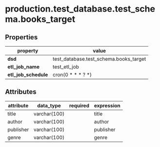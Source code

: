 # production.test\_database.test\_schema.books\_target

## Properties

|property|value|
|---|---|
|**dsd**|test\_database.test\_schema.books\_target|
|**etl\_job\_name**|test\_etl\_job|
|**etl\_job\_schedule**|cron(0 * * * ? *)|

## Attributes

|attribute|data_type|required|expression|
|---|---|---|---|
|title|varchar(100)||title
|author|varchar(100)||author
|publisher|varchar(100)||publisher
|genre|varchar(100)||genre|
